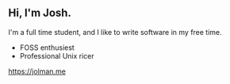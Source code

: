 ## Hi, I'm Josh.
  
I'm a full time student, and I like to write software in my free time.
- FOSS enthusiest
- Professional Unix ricer

https://jolman.me
